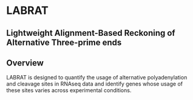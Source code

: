 # LABRAT 
## Lightweight Alignment-Based Reckoning of Alternative Three-prime ends

## Overview

LABRAT is designed to quantify the usage of alternative polyadenylation and cleavage sites in RNAseq data and identify genes whose usage of these sites varies across experimental conditions.  

